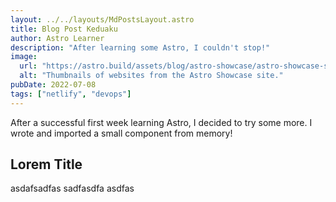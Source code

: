 ```yaml
---
layout: ../../layouts/MdPostsLayout.astro
title: Blog Post Keduaku
author: Astro Learner
description: "After learning some Astro, I couldn't stop!"
image:
  url: "https://astro.build/assets/blog/astro-showcase/astro-showcase-screenshot.jpg"
  alt: "Thumbnails of websites from the Astro Showcase site."
pubDate: 2022-07-08
tags: ["netlify", "devops"]
---
```


After a successful first week learning Astro, I decided to try some more. I wrote and imported a small component from memory!

## Lorem Title

asdafsadfas sadfasdfa asdfas
